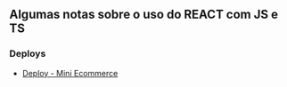 ## Algumas notas sobre o uso do REACT com JS e TS

### Deploys

* [Deploy - Mini Ecommerce](https://asa-kappa.vercel.app)


